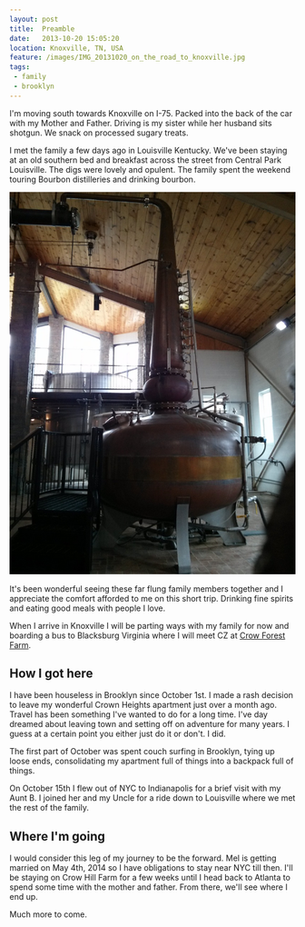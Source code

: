 ```yaml
---
layout: post
title:  Preamble
date:   2013-10-20 15:05:20
location: Knoxville, TN, USA
feature: /images/IMG_20131020_on_the_road_to_knoxville.jpg
tags:
 - family
 - brooklyn
---
```


I'm moving south towards Knoxville on I-75. Packed into the back of the car with my Mother and Father. Driving is my sister while her husband sits shotgun. We snack on processed sugary treats.

I met the family a few days ago in Louisville Kentucky. We've been staying at an old southern bed and breakfast across the street from Central Park Louisville. The digs were lovely and opulent. The family spent the weekend touring Bourbon distilleries and drinking bourbon.

![a large bourbon distiller][distill]

It's been wonderful seeing these far flung family members together and I appreciate the comfort afforded to me on this short trip. Drinking fine spirits and eating good meals with people I love.

When I arrive in Knoxville I will be parting ways with my family for now and boarding a bus to Blacksburg Virginia where I will meet CZ at [Crow Forest Farm][crowforest].

## How I got here

I have been houseless in Brooklyn since October 1st. I made a rash decision to leave my wonderful Crown Heights apartment just over a month ago. Travel has been something I've wanted to do for a long time. I've day dreamed about leaving town and setting off on adventure for many years. I guess at a certain point you either just do it or don't. I did.

The first part of October was spent couch surfing in Brooklyn, tying up loose ends, consolidating my apartment full of things into a backpack full of things.

On October 15th I flew out of NYC to Indianapolis for a brief visit with my Aunt B. I joined her and my Uncle for a ride down to Louisville where we met the rest of the family.

## Where I'm going

I would consider this leg of my journey to be the forward. Mel is getting married on May 4th, 2014 so I have obligations to stay near NYC till then. I'll be staying on Crow Hill Farm for a few weeks until I head back to Atlanta to spend some time with the mother and father. From there, we'll see where I end up.

Much more to come.

[distill]:       /images/IMG_20131019_distilling.jpg
[crowforest]:    http://crowforestfarm.wordpress.com